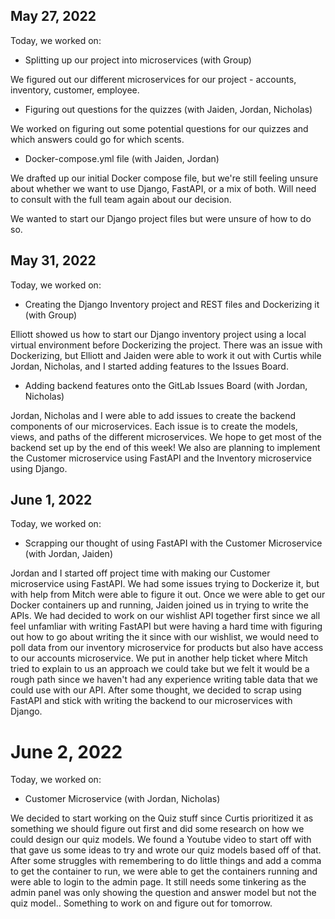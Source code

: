## May 27, 2022

Today, we worked on:

- Splitting up our project into microservices (with Group)

We figured out our different microservices for our project - accounts, inventory, customer, employee.

- Figuring out questions for the quizzes (with Jaiden, Jordan, Nicholas)

We worked on figuring out some potential questions for our quizzes and which answers could go for which scents.

- Docker-compose.yml file (with Jaiden, Jordan)

We drafted up our initial Docker compose file, but we're still feeling unsure about whether we want to use Django, FastAPI, or a mix of both. Will need to consult with the full team again about our decision.

We wanted to start our Django project files but were unsure of how to do so.

## May 31, 2022

Today, we worked on:

- Creating the Django Inventory project and REST files and Dockerizing it (with Group)

Elliott showed us how to start our Django inventory project using a local virtual environment before Dockerizing the project. There was an issue with Dockerizing, but Elliott and Jaiden were able to work it out with Curtis while Jordan, Nicholas, and I started adding features to the Issues Board.

- Adding backend features onto the GitLab Issues Board (with Jordan, Nicholas)

Jordan, Nicholas and I were able to add issues to create the backend components of our microservices. Each issue is to create the models, views, and paths of the different microservices. We hope to get most of the backend set up by the end of this week!
We also are planning to implement the Customer microservice using FastAPI and the Inventory microservice using Django.

## June 1, 2022

Today, we worked on:

- Scrapping our thought of using FastAPI with the Customer Microservice (with Jordan, Jaiden)

Jordan and I started off project time with making our Customer microservice using FastAPI. We had some issues trying to Dockerize it, but with help from Mitch were able to figure it out. Once we were able to get our Docker containers up and running, Jaiden joined us in trying to write the APIs. We had decided to work on our wishlist API together first since we all feel unfamliar with writing FastAPI but were having a hard time with figuring out how to go about writing the it since with our wishlist, we would need to poll data from our inventory microservice for products but also have access to our accounts microservice. We put in another help ticket where Mitch tried to explain to us an approach we could take but we felt it would be a rough path since we haven't had any experience writing table data that we could use with our API. After some thought, we decided to scrap using FastAPI and stick with writing the backend to our microservices with Django.

# June 2, 2022

Today, we worked on:

- Customer Microservice (with Jordan, Nicholas)

We decided to start working on the Quiz stuff since Curtis prioritized it as something we should figure out first and did some research on how we could design our quiz models. We found a Youtube video to start off with that gave us some ideas to try and wrote our quiz models based off of that. After some struggles with remembering to do little things and add a comma to get the container to run, we were able to get the containers running and were able to login to the admin page. It still needs some tinkering as the admin panel was only showing the question and answer model but not the quiz model.. Something to work on and figure out for tomorrow.
